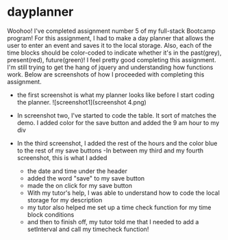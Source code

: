 # dayplanner


Woohoo! I've completed assignment number 5 of my full-stack Bootcamp program! For this assignment, I had to make a day planner that allows the user to enter an event and saves it to the local storage. Also, each of the time blocks should be color-coded to indicate whether it's in the past(grey), present(red), future(green)! I feel pretty good completing this assignment. I'm still trying to get the hang of jquery and understanding how functions work. Below are screenshots of how I proceeded with completing this assignment.

- the first screenshot is what my planner looks like before I start coding the planner.
![screenshot1](screenshot 4.png)

- In screenshot two, I've started to code the table. It sort of matches the demo. I added color for the save button and added the 9 am hour to my div
- In the third screenshot, I added the rest of the hours and the color blue to the rest of my save buttons
-In between my third and my fourth screenshot, this is what I added
    - the date and time under the header
    - added the word "save" to my save button
    - made the on click for my save button 
    - With my tutor's help, I was able to understand how to code the local storage for my description
    - my tutor also helped me set up a time check function for my time block conditions
    - and then to finish off, my tutor told me that I needed to add a setInterval and call my timecheck function!
